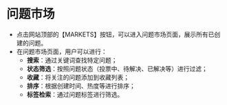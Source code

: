 # 问题市场

* 点击网站顶部的【MARKETS】按钮，可以进入问题市场页面，展示所有已创建的问题。
* 在问题市场页面，用户可以进行：
  * **搜索**：通过关键词查找特定问题；
  * **状态筛选**：按照问题状态（投票中、待解决、已解决等）进行过滤；
  * **收藏**：将关注的问题添加到收藏列表；
  * **排序**：根据创建时间、热度等进行排序；
  * **标签检索**：通过问题标签进行筛选。
